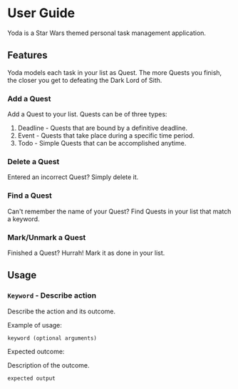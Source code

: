 # User Guide

Yoda is a Star Wars themed personal task management application. 

## Features 

Yoda models each task in your list as Quest. The more Quests you finish, the closer you get to defeating the Dark Lord of Sith.

### Add a Quest

Add a Quest to your list. Quests can be of three types:
1. Deadline - Quests that are bound by a definitive deadline.
2. Event - Quests that take place during a specific time period.
3. Todo - Simple Quests that can be accomplished anytime.

### Delete a Quest

Entered an incorrect Quest? Simply delete it.

### Find a Quest

Can't remember the name of your Quest? Find Quests in your list that match a keyword.

### Mark/Unmark a Quest

Finished a Quest? Hurrah! Mark it as done in your list.

## Usage

### `Keyword` - Describe action

Describe the action and its outcome.

Example of usage: 

`keyword (optional arguments)`

Expected outcome:

Description of the outcome.

```
expected output
```
